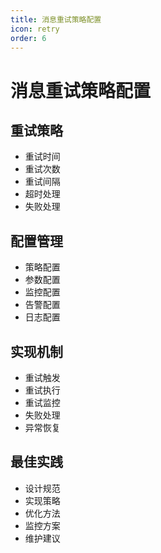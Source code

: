 ```yaml
---
title: 消息重试策略配置
icon: retry
order: 6
---
```


# 消息重试策略配置

## 重试策略
- 重试时间
- 重试次数
- 重试间隔
- 超时处理
- 失败处理

## 配置管理
- 策略配置
- 参数配置
- 监控配置
- 告警配置
- 日志配置

## 实现机制
- 重试触发
- 重试执行
- 重试监控
- 失败处理
- 异常恢复

## 最佳实践
- 设计规范
- 实现策略
- 优化方法
- 监控方案
- 维护建议
